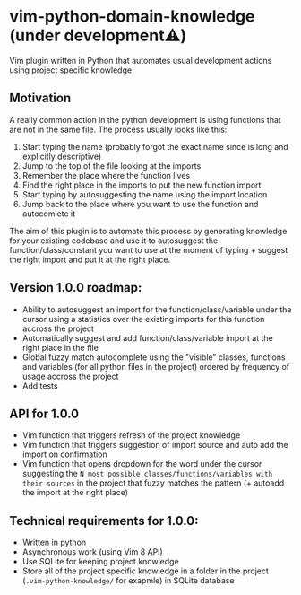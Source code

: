 # vim-python-domain-knowledge (under development⚠️)

Vim plugin written in Python that automates usual development actions using project specific knowledge

## Motivation

A really common action in the python development is using functions that are not in the same file. The process usually looks like this:

1. Start typing the name (probably forgot the exact name since is long and explicitly descriptive)
2. Jump to the top of the file looking at the imports
3. Remember the place where the function lives
4. Find the right place in the imports to put the new function import
5. Start typing by autosuggesting the name using the import location
6. Jump back to the place where you want to use the function and autocomlete it

The aim of this plugin is to automate this process by generating knowledge for your existing codebase and use it to autosuggest the function/class/constant you want to use at the moment of typing + suggest the right import and put it at the right place.

## Version 1.0.0 roadmap:

- Ability to autosuggest an import for the function/class/variable under the cursor using a statistics over the existing imports for this function accross the project
- Automatically suggest and add function/class/variable import at the right place in the file
- Global fuzzy match autocomplete using the "visible" classes, functions and variables (for all python files in the project) ordered by frequency of usage accross the project
- Add tests


## API for 1.0.0

- Vim function that triggers refresh of the project knowledge
- Vim function that triggers suggestion of import source and auto add the import on confirmation
- Vim function that opens dropdown for the word under the cursor suggesting the `N most possible classes/functions/variables with their sources` in the project that fuzzy matches the pattern (+ autoadd the import at the right place)

## Technical requirements for 1.0.0:

- Written in python
- Asynchronous work (using Vim 8 API)
- Use SQLite for keeping project knowledge
- Store all of the project specific knowledge in a folder in the project (`.vim-python-knowledge/` for exapmle) in SQLite database
